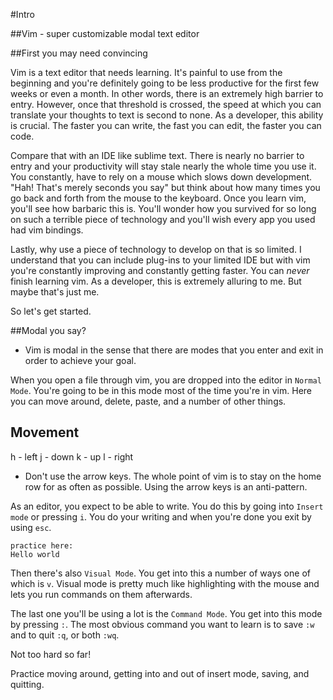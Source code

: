 #Intro

##Vim - super customizable modal text editor

##First you may need convincing

Vim is a text editor that needs learning. It's painful to use from the beginning
and you're definitely going to be less productive for the first few weeks or
even a month. In other words, there is an extremely high barrier to entry.
However, once that threshold is crossed, the speed at which you can translate
your thoughts to text is second to none. As a developer, this ability is
crucial. The faster you can write, the fast you can edit, the faster you can
code.

Compare that with an IDE like sublime text. There is nearly no barrier to entry
and your productivity will stay stale nearly the whole time you use it. You
constantly, have to rely on a mouse which slows down development. "Hah! That's
merely seconds you say" but think about how many times you go back and forth
from the mouse to the keyboard. Once you learn vim, you'll see how barbaric this
is. You'll wonder how you survived for so long on such a terrible piece of
technology and you'll wish every app you used had vim bindings.

Lastly, why use a piece of technology to develop on that is so limited. I
understand that you can include plug-ins to your limited IDE but with vim you're
constantly improving and constantly getting faster. You can _never_ finish
learning vim. As a developer, this is extremely alluring to me. But maybe that's
just me.

So let's get started.

##Modal you say?

* Vim is modal in the sense that there are modes that you enter and exit in
  order to achieve your goal.

When you open a file through vim, you are dropped into the editor in `Normal
Mode`. You're going to be in this mode most of the time you're in vim. Here you
can move around, delete, paste, and a number of other things.

Movement
--------

h - left
j - down
k - up
l - right

* Don't use the arrow keys. The whole point of vim is to stay on the home row
  for as often as possible. Using the arrow keys is an anti-pattern.

As an editor, you expect to be able to write. You do this by going into `Insert
mode` or pressing `i`. You do your writing and when you're done you exit by
using `esc`.

```
practice here:
Hello world
```

Then there's also `Visual Mode`. You get into this a number of ways one of which
is `v`. Visual mode is pretty much like highlighting with the mouse and lets you
run commands on them afterwards.

The last one you'll be using a lot is the `Command Mode`. You get into this mode
by pressing `:`. The most obvious command you want to learn is to save `:w` and
to quit `:q`, or both `:wq`.

Not too hard so far!

Practice moving around, getting into and out of insert mode, saving, and
quitting.
